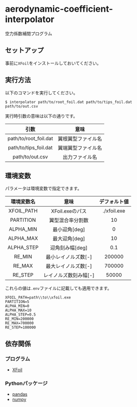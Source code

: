 # aerodynamic-coefficient-interpolator
空力係数補間プログラム

## セットアップ
事前に`XFoil`をインストールしておいてください。

## 実行方法
以下のコマンドを実行してください。

```
$ interpolator path/to/root_foil.dat path/to/tips_foil.dat path/to/out.csv
```

実行時引数の意味は以下の通りです。

|引数|意味|
|:--:|:--:|
|path/to/root_foil.dat|翼根翼型ファイル名|
|path/to/tips_foil.dat|翼端翼型ファイル名|
|path/to/out.csv|出力ファイル名|

## 環境変数
パラメータは環境変数で指定できます。  

|環境変数名|意味|デフォルト値|
|:--:|:--:|:--:|
|XFOIL_PATH|XFoil.exeのパス|./xfoil.exe|
|PARTITION|翼型混合率分割数|10|
|ALPHA_MIN|最小迎角\[deg\]|0|
|ALPHA_MAX|最大迎角\[deg\]|10|
|ALPHA_STEP|迎角刻み幅\[deg\]|0.1|
|RE_MIN|最小レイノルズ数\[-\]|200000|
|RE_MAX|最大レイノルズ数\[-\]|700000|
|RE_STEP|レイノルズ数刻み幅\[-\]|50000|

これらの値は`.env`ファイルに記載しても適用できます。

```
XFOIL_PATH=path\\to\\xfoil.exe
PARTITION=5
ALPHA_MIN=0
ALPHA_MAX=10
ALPHA_STEP=0.5
RE_MIN=200000
RE_MAX=700000
RE_STEP=100000
```

## 依存関係
### プログラム
- [XFoil](https://web.mit.edu/drela/Public/web/xfoil/)

### Pythonパッケージ
- [pandas](https://pandas.pydata.org/)
- [numpy](https://numpy.org/)
